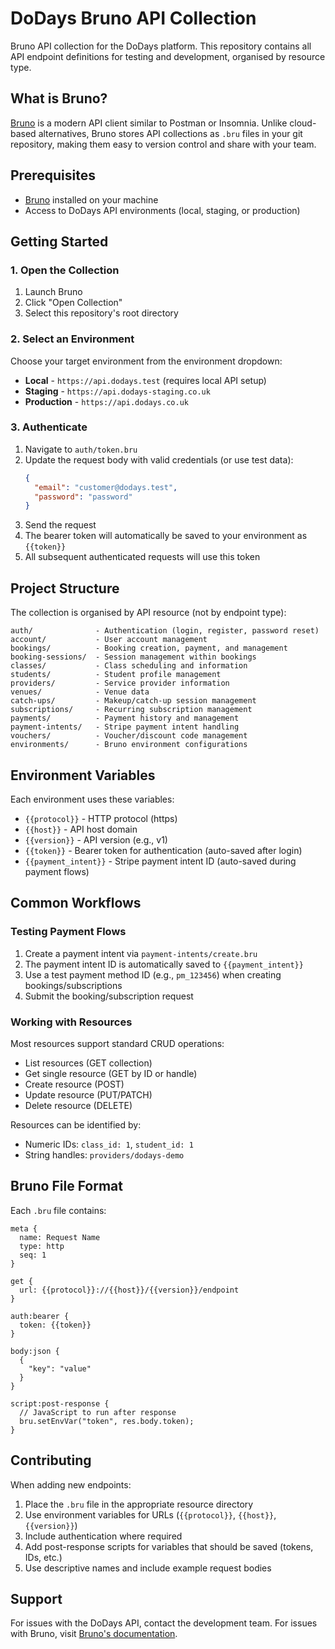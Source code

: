 # DoDays Bruno API Collection

Bruno API collection for the DoDays platform. This repository contains all API endpoint definitions for testing and development, organised by resource type.

## What is Bruno?

[Bruno](https://www.usebruno.com/) is a modern API client similar to Postman or Insomnia. Unlike cloud-based alternatives, Bruno stores API collections as `.bru` files in your git repository, making them easy to version control and share with your team.

## Prerequisites

- [Bruno](https://www.usebruno.com/downloads) installed on your machine
- Access to DoDays API environments (local, staging, or production)

## Getting Started

### 1. Open the Collection

1. Launch Bruno
2. Click "Open Collection"
3. Select this repository's root directory

### 2. Select an Environment

Choose your target environment from the environment dropdown:

- **Local** - `https://api.dodays.test` (requires local API setup)
- **Staging** - `https://api.dodays-staging.co.uk`
- **Production** - `https://api.dodays.co.uk`

### 3. Authenticate

1. Navigate to `auth/token.bru`
2. Update the request body with valid credentials (or use test data):
   ```json
   {
     "email": "customer@dodays.test",
     "password": "password"
   }
   ```
3. Send the request
4. The bearer token will automatically be saved to your environment as `{{token}}`
5. All subsequent authenticated requests will use this token

## Project Structure

The collection is organised by API resource (not by endpoint type):

```
auth/              - Authentication (login, register, password reset)
account/           - User account management
bookings/          - Booking creation, payment, and management
booking-sessions/  - Session management within bookings
classes/           - Class scheduling and information
students/          - Student profile management
providers/         - Service provider information
venues/            - Venue data
catch-ups/         - Makeup/catch-up session management
subscriptions/     - Recurring subscription management
payments/          - Payment history and management
payment-intents/   - Stripe payment intent handling
vouchers/          - Voucher/discount code management
environments/      - Bruno environment configurations
```

## Environment Variables

Each environment uses these variables:

- `{{protocol}}` - HTTP protocol (https)
- `{{host}}` - API host domain
- `{{version}}` - API version (e.g., v1)
- `{{token}}` - Bearer token for authentication (auto-saved after login)
- `{{payment_intent}}` - Stripe payment intent ID (auto-saved during payment flows)

## Common Workflows

### Testing Payment Flows

1. Create a payment intent via `payment-intents/create.bru`
2. The payment intent ID is automatically saved to `{{payment_intent}}`
3. Use a test payment method ID (e.g., `pm_123456`) when creating bookings/subscriptions
4. Submit the booking/subscription request

### Working with Resources

Most resources support standard CRUD operations:

- List resources (GET collection)
- Get single resource (GET by ID or handle)
- Create resource (POST)
- Update resource (PUT/PATCH)
- Delete resource (DELETE)

Resources can be identified by:

- Numeric IDs: `class_id: 1`, `student_id: 1`
- String handles: `providers/dodays-demo`

## Bruno File Format

Each `.bru` file contains:

```
meta {
  name: Request Name
  type: http
  seq: 1
}

get {
  url: {{protocol}}://{{host}}/{{version}}/endpoint
}

auth:bearer {
  token: {{token}}
}

body:json {
  {
    "key": "value"
  }
}

script:post-response {
  // JavaScript to run after response
  bru.setEnvVar("token", res.body.token);
}
```

## Contributing

When adding new endpoints:

1. Place the `.bru` file in the appropriate resource directory
2. Use environment variables for URLs (`{{protocol}}`, `{{host}}`, `{{version}}`)
3. Include authentication where required
4. Add post-response scripts for variables that should be saved (tokens, IDs, etc.)
5. Use descriptive names and include example request bodies

## Support

For issues with the DoDays API, contact the development team.
For issues with Bruno, visit [Bruno's documentation](https://docs.usebruno.com/).
